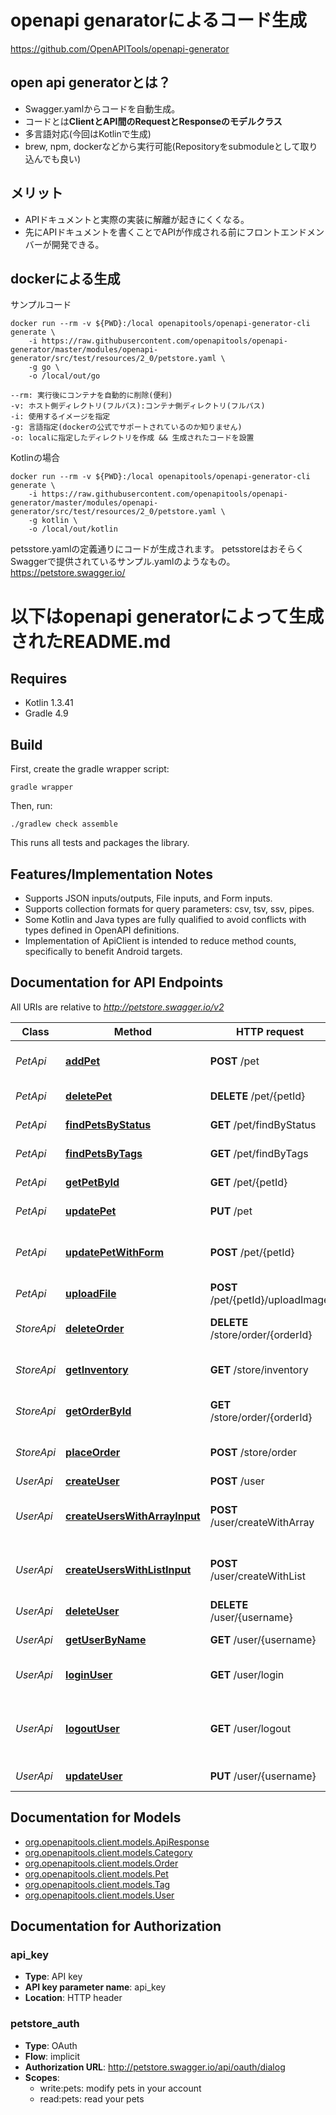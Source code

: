 # openapi genaratorによるコード生成

https://github.com/OpenAPITools/openapi-generator

## open api generatorとは？
- Swagger.yamlからコードを自動生成。
- コードとは**ClientとAPI間のRequestとResponseのモデルクラス**
- 多言語対応(今回はKotlinで生成)
- brew, npm, dockerなどから実行可能(Repositoryをsubmoduleとして取り込んでも良い)

## メリット
- APIドキュメントと実際の実装に解離が起きにくくなる。
- 先にAPIドキュメントを書くことでAPIが作成される前にフロントエンドメンバーが開発できる。

## dockerによる生成

サンプルコード
```
docker run --rm -v ${PWD}:/local openapitools/openapi-generator-cli generate \
    -i https://raw.githubusercontent.com/openapitools/openapi-generator/master/modules/openapi-generator/src/test/resources/2_0/petstore.yaml \
    -g go \
    -o /local/out/go
```

```
--rm: 実行後にコンテナを自動的に削除(便利)
-v: ホスト側ディレクトリ(フルパス):コンテナ側ディレクトリ(フルパス)
-i: 使用するイメージを指定
-g: 言語指定(dockerの公式でサポートされているのか知りません)
-o: localに指定したディレクトリを作成 && 生成されたコードを設置
```

Kotlinの場合
```
docker run --rm -v ${PWD}:/local openapitools/openapi-generator-cli generate \
    -i https://raw.githubusercontent.com/openapitools/openapi-generator/master/modules/openapi-generator/src/test/resources/2_0/petstore.yaml \
    -g kotlin \
    -o /local/out/kotlin
```

petsstore.yamlの定義通りにコードが生成されます。
petsstoreはおそらくSwaggerで提供されているサンプル.yamlのようなもの。
https://petstore.swagger.io/


# 以下はopenapi generatorによって生成されたREADME.md

## Requires

* Kotlin 1.3.41
* Gradle 4.9

## Build

First, create the gradle wrapper script:

```
gradle wrapper
```

Then, run:

```
./gradlew check assemble
```

This runs all tests and packages the library.

## Features/Implementation Notes

* Supports JSON inputs/outputs, File inputs, and Form inputs.
* Supports collection formats for query parameters: csv, tsv, ssv, pipes.
* Some Kotlin and Java types are fully qualified to avoid conflicts with types defined in OpenAPI definitions.
* Implementation of ApiClient is intended to reduce method counts, specifically to benefit Android targets.

<a name="documentation-for-api-endpoints"></a>
## Documentation for API Endpoints

All URIs are relative to *http://petstore.swagger.io/v2*

Class | Method | HTTP request | Description
------------ | ------------- | ------------- | -------------
*PetApi* | [**addPet**](docs/PetApi.md#addpet) | **POST** /pet | Add a new pet to the store
*PetApi* | [**deletePet**](docs/PetApi.md#deletepet) | **DELETE** /pet/{petId} | Deletes a pet
*PetApi* | [**findPetsByStatus**](docs/PetApi.md#findpetsbystatus) | **GET** /pet/findByStatus | Finds Pets by status
*PetApi* | [**findPetsByTags**](docs/PetApi.md#findpetsbytags) | **GET** /pet/findByTags | Finds Pets by tags
*PetApi* | [**getPetById**](docs/PetApi.md#getpetbyid) | **GET** /pet/{petId} | Find pet by ID
*PetApi* | [**updatePet**](docs/PetApi.md#updatepet) | **PUT** /pet | Update an existing pet
*PetApi* | [**updatePetWithForm**](docs/PetApi.md#updatepetwithform) | **POST** /pet/{petId} | Updates a pet in the store with form data
*PetApi* | [**uploadFile**](docs/PetApi.md#uploadfile) | **POST** /pet/{petId}/uploadImage | uploads an image
*StoreApi* | [**deleteOrder**](docs/StoreApi.md#deleteorder) | **DELETE** /store/order/{orderId} | Delete purchase order by ID
*StoreApi* | [**getInventory**](docs/StoreApi.md#getinventory) | **GET** /store/inventory | Returns pet inventories by status
*StoreApi* | [**getOrderById**](docs/StoreApi.md#getorderbyid) | **GET** /store/order/{orderId} | Find purchase order by ID
*StoreApi* | [**placeOrder**](docs/StoreApi.md#placeorder) | **POST** /store/order | Place an order for a pet
*UserApi* | [**createUser**](docs/UserApi.md#createuser) | **POST** /user | Create user
*UserApi* | [**createUsersWithArrayInput**](docs/UserApi.md#createuserswitharrayinput) | **POST** /user/createWithArray | Creates list of users with given input array
*UserApi* | [**createUsersWithListInput**](docs/UserApi.md#createuserswithlistinput) | **POST** /user/createWithList | Creates list of users with given input array
*UserApi* | [**deleteUser**](docs/UserApi.md#deleteuser) | **DELETE** /user/{username} | Delete user
*UserApi* | [**getUserByName**](docs/UserApi.md#getuserbyname) | **GET** /user/{username} | Get user by user name
*UserApi* | [**loginUser**](docs/UserApi.md#loginuser) | **GET** /user/login | Logs user into the system
*UserApi* | [**logoutUser**](docs/UserApi.md#logoutuser) | **GET** /user/logout | Logs out current logged in user session
*UserApi* | [**updateUser**](docs/UserApi.md#updateuser) | **PUT** /user/{username} | Updated user


<a name="documentation-for-models"></a>
## Documentation for Models

 - [org.openapitools.client.models.ApiResponse](docs/ApiResponse.md)
 - [org.openapitools.client.models.Category](docs/Category.md)
 - [org.openapitools.client.models.Order](docs/Order.md)
 - [org.openapitools.client.models.Pet](docs/Pet.md)
 - [org.openapitools.client.models.Tag](docs/Tag.md)
 - [org.openapitools.client.models.User](docs/User.md)


<a name="documentation-for-authorization"></a>
## Documentation for Authorization

<a name="api_key"></a>
### api_key

- **Type**: API key
- **API key parameter name**: api_key
- **Location**: HTTP header

<a name="petstore_auth"></a>
### petstore_auth

- **Type**: OAuth
- **Flow**: implicit
- **Authorization URL**: http://petstore.swagger.io/api/oauth/dialog
- **Scopes**: 
  - write:pets: modify pets in your account
  - read:pets: read your pets

